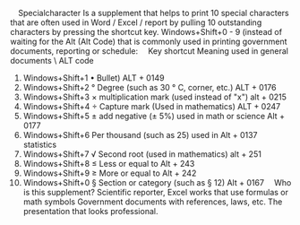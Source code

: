 ⠀
 Specialcharacter Is a supplement that helps to print 10 special characters that are often used in Word / Excel / report by pulling 10 outstanding characters by pressing the shortcut key. Windows+Shift+0 - 9 (instead of waiting for the Alt (Alt Code) that is commonly used in printing government documents, reporting or schedule:
⠀
Key shortcut
Meaning used in general documents \ ALT code
1. Windows+Shift+1
• Bullet) ALT + 0149
2. Windows+Shift+2
° Degree (such as 30 ° C, corner, etc.) ALT + 0176
3. Windows+Shift+3
× multiplication mark (used instead of "x") alt + 0215
4. Windows+Shift+4
÷ Capture mark (Used in mathematics) ALT + 0247
5. Windows+Shift+5
± add negative (± 5%) used in math or science Alt + 0177
6. Windows+Shift+6
Per thousand (such as 25) used in Alt + 0137 statistics
7. Windows+Shift+7
√ Second root (used in mathematics) alt + 251
8. Windows+Shift+8
≤ Less or equal to Alt + 243
9. Windows+Shift+9
≥ More or equal to Alt + 242
10. Windows+Shift+0
§ Section or category (such as § 12) Alt + 0167
⠀
Who is this supplement?
Scientific reporter, Excel works that use formulas or math symbols Government documents with references, laws, etc. The presentation that looks professional.
